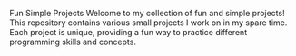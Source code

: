 Fun Simple Projects
Welcome to my collection of fun and simple projects! This repository contains various small projects I work on in my spare time. Each project is unique, providing a fun way to practice different programming skills and concepts.

